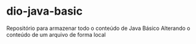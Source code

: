 # dio-java-basic
Repositório para armazenar todo o conteúdo de Java Básico
Alterando o conteúdo de um arquivo de forma local